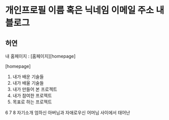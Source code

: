 개인프로필
이름 혹은 닉네임
이메일 주소
내 블로그
=======================
허연
----------------------
내 홈페이지 : [홈페이지][homepage]

[homepage] 
1. 내가 배운 기술들
2. 내가 배울 기술들
3. 내가 만들어 본 프로젝트
4. 내가 참여한 프로젝트
5. 목표로 하는 프로젝트

6
7
8
자기소개
엄하신 아버님과 자애로우신 어머님 사이에서 태어난 